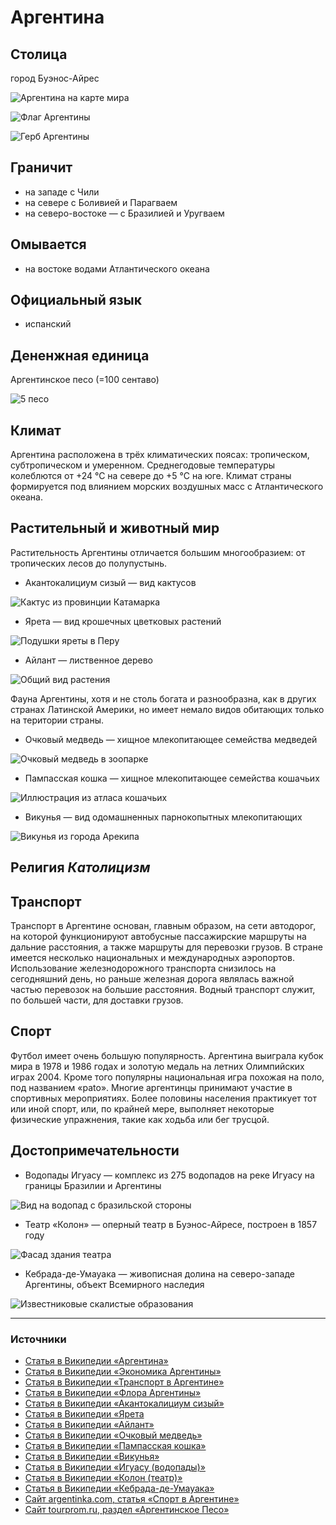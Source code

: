 Аргентина
=========

## Столица

город Буэнос-Айрес

![Аргентина на карте мира](https://upload.wikimedia.org/wikipedia/commons/5/5f/ARG_orthographic_%28%2Ball_claims%29.svg)

![Флаг Аргентины](https://upload.wikimedia.org/wikipedia/commons/1/1a/Flag_of_Argentina.svg)

![Герб Аргентины](https://upload.wikimedia.org/wikipedia/commons/f/ff/Coat_of_arms_of_Argentina.svg)

## Граничит

* на западе с Чили
* на севере с Боливией и Парагваем
* на северо-востоке — с Бразилией и Уругваем


## Омывается

* на востоке водами Атлантического океана


## Официальный язык

* испанский


## Дененжная единица

Аргентинское песо (=100 сентаво)

![5 песо](http://www.tourprom.ru/site_media/images/banknote/5/peso-50-1.jpg)


## Климат

Аргентина расположена в трёх климатических поясах: тропическом, субтропическом и умеренном.
Среднегодовые температуры колеблются от +24 °С на севере до +5 °С на юге. Климат страны формируется под влиянием морских воздушных масс с Атлантического океана.


## Растительный и животный мир

Растительность Аргентины отличается большим многообразием: от тропических лесов до полупустынь.

* Акантокалициум сизый — вид кактусов

![Кактус из провинции Катамарка](https://upload.wikimedia.org/wikipedia/commons/0/05/Echinopsis_glaucina.1a.PCJO.jpg)

* Ярета — вид крошечных цветковых растений

![Подушки яреты в Перу](https://upload.wikimedia.org/wikipedia/commons/a/ab/Yareta_Peru.jpg)

* Айлант — лиственное дерево

![Общий вид растения](https://upload.wikimedia.org/wikipedia/commons/e/eb/G%C3%B6tterbaum_%28Ailanthus_altissima%29.jpg)

Фауна Аргентины, хотя и не столь богата и разнообразна, как в других странах Латинской Америки, но имеет немало видов обитающих только на територии страны.

* Очковый медведь — хищное млекопитающее семейства медведей

![Очковый медведь в зоопарке](https://upload.wikimedia.org/wikipedia/commons/thumb/8/81/Urso-de-%C3%B3culos_no_Zool%C3%B3gico_de_Sorocaba.JPG/1280px-Urso-de-%C3%B3culos_no_Zool%C3%B3gico_de_Sorocaba.JPG)

* Пампасская кошка — хищное млекопитающее семейства кошачьих

![Иллюстрация из атласа кошачьих](https://upload.wikimedia.org/wikipedia/commons/0/09/Lydekker_-_Colocolo.JPG)

* Викунья — вид одомашненных парнокопытных млекопитающих

![Викунья из города Арекипа](https://upload.wikimedia.org/wikipedia/commons/e/eb/Vicunacrop.jpg)


## Религия _Католицизм_


## Транспорт

Транспорт в Аргентине основан, главным образом, на сети автодорог, на которой функционируют автобусные пассажирские маршруты на дальние расстояния, а также маршруты для перевозки грузов. В стране имеется несколько национальных и международных аэропортов. Использование железнодорожного транспорта снизилось на сегодняшний день, но раньше железная дорога являлась важной частью перевозок на большие расстояния. Водный транспорт служит, по большей части, для доставки грузов.


## Спорт

Футбол имеет очень большую популярность. Аргентина выиграла кубок мира в 1978 и 1986 годах и золотую медаль на летних Олимпийских играх 2004.
Кроме того популярны национальная игра похожая на поло, под названием «pato».
Многие аргентинцы принимают участие в спортивных мероприятиях. Более половины населения практикует тот или иной спорт, или, по крайней мере, выполняет некоторые физические упражнения, такие как ходьба или бег трусцой.


## Достопримечательности

* Водопады Игуасу — комплекс из 275 водопадов на реке Игуасу на границы Бразилии и Аргентины

![Вид на водопад с бразильской стороны](https://upload.wikimedia.org/wikipedia/commons/thumb/8/83/Iguacu-004.jpg/800px-Iguacu-004.jpg)

* Театр «Колон» — оперный театр в Буэнос-Айресе, построен в 1857 году

![Фасад здания театра](https://upload.wikimedia.org/wikipedia/commons/4/4a/TeatroColonBsAsAR.JPG)

* Кебрада-де-Умауака — живописная долина на северо-западе Аргентины, объект Всемирного наследия

![Известниковые скалистые образования](https://upload.wikimedia.org/wikipedia/commons/thumb/5/56/Hornocal.JPG/1920px-Hornocal.JPG)


-------------------

### Источники

* [Статья в Википедии «Аргентина»](https://ru.wikipedia.org/wiki/%D0%90%D1%80%D0%B3%D0%B5%D0%BD%D1%82%D0%B8%D0%BD%D0%B0)
* [Статья в Википедии «Экономика Аргентины»](https://ru.wikipedia.org/wiki/%D0%AD%D0%BA%D0%BE%D0%BD%D0%BE%D0%BC%D0%B8%D0%BA%D0%B0_%D0%90%D1%80%D0%B3%D0%B5%D0%BD%D1%82%D0%B8%D0%BD%D1%8B)
* [Статья в Википедии «Транспорт в Аргентине»](https://ru.wikipedia.org/wiki/%D0%A2%D1%80%D0%B0%D0%BD%D1%81%D0%BF%D0%BE%D1%80%D1%82_%D0%B2_%D0%90%D1%80%D0%B3%D0%B5%D0%BD%D1%82%D0%B8%D0%BD%D0%B5)
* [Статья в Википедии «Флора Аргентины»](https://ru.wikipedia.org/wiki/%D0%A4%D0%BB%D0%BE%D1%80%D0%B0_%D0%90%D1%80%D0%B3%D0%B5%D0%BD%D1%82%D0%B8%D0%BD%D1%8B)
* [Статья в Википедии «Акантокалициум сизый»](https://ru.wikipedia.org/wiki/%D0%90%D0%BA%D0%B0%D0%BD%D1%82%D0%BE%D0%BA%D0%B0%D0%BB%D0%B8%D1%86%D0%B8%D1%83%D0%BC_%D1%81%D0%B8%D0%B7%D1%8B%D0%B9)
* [Статья в Википедии «Ярета](https://ru.wikipedia.org/wiki/%D0%AF%D1%80%D0%B5%D1%82%D0%B0)
* [Статья в Википедии «Айлант»](https://ru.wikipedia.org/wiki/%D0%90%D0%B9%D0%BB%D0%B0%D0%BD%D1%82)
* [Статья в Википедии «Очковый медведь»](https://ru.wikipedia.org/wiki/%D0%9E%D1%87%D0%BA%D0%BE%D0%B2%D1%8B%D0%B9_%D0%BC%D0%B5%D0%B4%D0%B2%D0%B5%D0%B4%D1%8C)
* [Статья в Википедии «Пампасская кошка»](https://ru.wikipedia.org/wiki/%D0%9F%D0%B0%D0%BC%D0%BF%D0%B0%D1%81%D1%81%D0%BA%D0%B0%D1%8F_%D0%BA%D0%BE%D1%88%D0%BA%D0%B0)
* [Статья в Википедии «Викунья»](https://ru.wikipedia.org/wiki/%D0%92%D0%B8%D0%BA%D1%83%D0%BD%D1%8C%D1%8F)
* [Статья в Википедии «Игуасу (водопады)»](https://ru.wikipedia.org/wiki/%D0%98%D0%B3%D1%83%D0%B0%D1%81%D1%83_(%D0%B2%D0%BE%D0%B4%D0%BE%D0%BF%D0%B0%D0%B4%D1%8B))
* [Статья в Википедии «Колон (театр)»](https://ru.wikipedia.org/wiki/%D0%9A%D0%BE%D0%BB%D0%BE%D0%BD_(%D1%82%D0%B5%D0%B0%D1%82%D1%80))
* [Статья в Википедии «Кебрада-де-Умауака»](https://ru.wikipedia.org/wiki/%D0%9A%D0%B5%D0%B1%D1%80%D0%B0%D0%B4%D0%B0-%D0%B4%D0%B5-%D0%A3%D0%BC%D0%B0%D1%83%D0%B0%D0%BA%D0%B0)
* [Сайт argentinka.com, статья «Спорт в Аргентине»](http://argentinka.com/o-strane/istoriya-i-kul-tura/sport-v-argentine.html)
* [Сайт tourprom.ru, раздел «Аргентинское Песо»](http://www.tourprom.ru/information/currency/argentina/)

